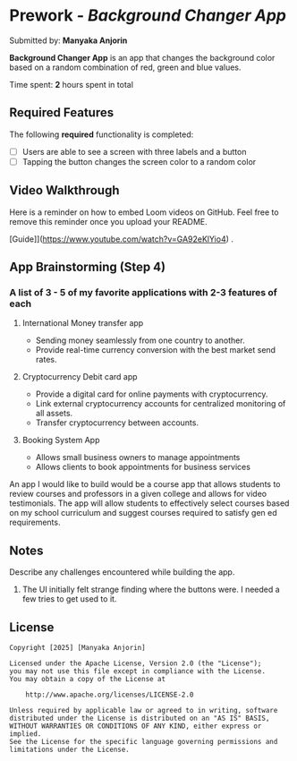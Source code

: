 # Prework - *Background Changer App*

Submitted by: **Manyaka Anjorin**

**Background Changer App** is an app that changes the background color based on a random combination of red, green and blue values. 

Time spent: **2** hours spent in total

## Required Features

The following **required** functionality is completed:

- [ ] Users are able to see a screen with three labels and a button
- [ ] Tapping the button changes the screen color to a random color
 
## Video Walkthrough

Here is a reminder on how to embed Loom videos on GitHub. Feel free to remove this reminder once you upload your README. 

[Guide]](https://www.youtube.com/watch?v=GA92eKlYio4) .

## App Brainstorming (Step 4)

### A list of 3 - 5 of my favorite applications with 2-3 features of each

1. International Money transfer app
   - Sending money seamlessly from one country to another.
   - Provide real-time currency conversion with the best market send rates.

2. Cryptocurrency Debit card app
   - Provide a digital card for online payments with cryptocurrency.
   - Link  external cryptocurrency accounts for centralized monitoring of all assets.
   - Transfer cryptocurrency between accounts.

3. Booking System App
   - Allows small business owners to manage appointments
   - Allows clients to book appointments for business services
  
 An app I would like to build would be a course app that allows students to review courses and professors in a given college and allows for video testimonials. The app will allow students to effectively select courses based on my school curriculum and suggest courses required to satisfy gen ed requirements.

## Notes


Describe any challenges encountered while building the app.

1. The UI initially felt strange finding where the buttons were. I needed a few tries to get used to it.

## License

    Copyright [2025] [Manyaka Anjorin]

    Licensed under the Apache License, Version 2.0 (the "License");
    you may not use this file except in compliance with the License.
    You may obtain a copy of the License at

        http://www.apache.org/licenses/LICENSE-2.0

    Unless required by applicable law or agreed to in writing, software
    distributed under the License is distributed on an "AS IS" BASIS,
    WITHOUT WARRANTIES OR CONDITIONS OF ANY KIND, either express or implied.
    See the License for the specific language governing permissions and
    limitations under the License.
